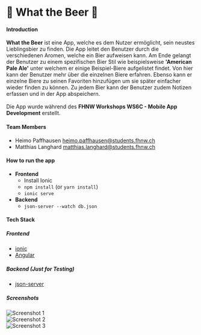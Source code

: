 # 🍺 What the Beer 🍺 
#### Introduction
**What the Beer** ist eine App, welche es dem Nutzer ermöglicht, sein neustes Lieblingsbier zu finden. Die App leitet den Benutzer durch die verschiedenen Aromen, welche ein Bier aufweisen kann. 
Am Ende gelangt der Benutzer zu einem spezifischen Bier Stil wie beispielsweise **'American Pale Ale'** unter welchem er einige Beispiel-Biere aufgelistet findet.
Von hier kann der Benutzer mehr über die einzelnen Biere erfahren. Ebenso kann er einzelne Biere zu seinen Favoriten hinzufügen um sie später einfacher wieder finden zu können. Zu jedem Bier kann der Benutzer zudem Notizen erfassen und in der App abspeichern.<br/><br/>
Die App wurde während des **FHNW Workshops WS6C - Mobile App Development** erstellt.
#### Team Members
* Heimo Paffhausen <heimo.paffhausen@students.fhnw.ch>
* Matthias Langhard <matthias.langhard@students.fhnw.ch>
#### How to run the app
* **Frontend**
  * Install Ionic
  * `npm install` (or `yarn install`)
  * `ionic serve`
* **Backend**
  * `json-server --watch db.json`
#### Tech Stack
##### Frontend
* [ionic](http://ionicframework.com)
* [Angular](http://angular.io)
##### Backend (Just for Testing)
* [json-server](https://github.com/typicode/json-server)
##### Screenshots
![Screenshot 1](http://langhard.com/fhnw/what_the_beer/1.png "Finde Dein Bier anhand deiner Geschmacksrichtung")<br/>
![Screenshot 2](http://langhard.com/fhnw/what_the_beer/2.png "Finde Deinen Bier Stil")<br/>
![Screenshot 3](http://langhard.com/fhnw/what_the_beer/3.png "Dein Lieblingsbier")

